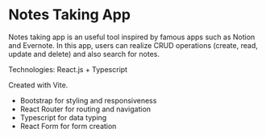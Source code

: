 # Notes Taking App

Notes taking app is an useful tool inspired by famous apps such as Notion and Evernote. 
In this app, users can realize CRUD operations (create, read, update and delete) and also search for notes. 

Technologies: React.js + Typescript

Created with Vite.

- Bootstrap for styling and responsiveness
- React Router for routing and navigation
- Typescript for data typing
- React Form for form creation

